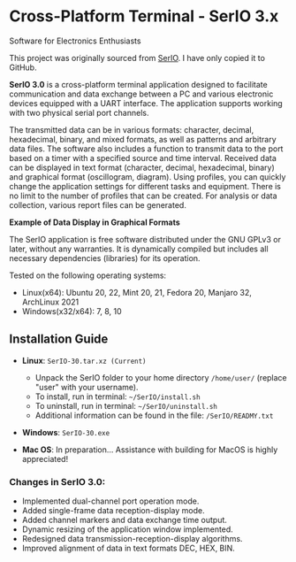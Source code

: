 # Cross-Platform Terminal - SerIO 3.x
Software for Electronics Enthusiasts

This project was originally sourced from [SerIO](https://we.easyelectronics.ru/CADSoft/kross-platformennyy-terminal---serio-3x.html). I have only copied it to GitHub.

**SerIO 3.0** is a cross-platform terminal application designed to facilitate communication and data exchange between a PC and various electronic devices equipped with a UART interface. The application supports working with two physical serial port channels.

The transmitted data can be in various formats: character, decimal, hexadecimal, binary, and mixed formats, as well as patterns and arbitrary data files. The software also includes a function to transmit data to the port based on a timer with a specified source and time interval. Received data can be displayed in text format (character, decimal, hexadecimal, binary) and graphical format (oscillogram, diagram). Using profiles, you can quickly change the application settings for different tasks and equipment. There is no limit to the number of profiles that can be created. For analysis or data collection, various report files can be generated.

**Example of Data Display in Graphical Formats**

The SerIO application is free software distributed under the GNU GPLv3 or later, without any warranties. It is dynamically compiled but includes all necessary dependencies (libraries) for its operation.

Tested on the following operating systems:
- Linux(x64): Ubuntu 20, 22, Mint 20, 21, Fedora 20, Manjaro 32, ArchLinux 2021
- Windows(x32/x64): 7, 8, 10

## Installation Guide
- **Linux**: `SerIO-30.tar.xz (Current)`
  - Unpack the SerIO folder to your home directory `/home/user/` (replace "user" with your username).
  - To install, run in terminal: `~/SerIO/install.sh`
  - To uninstall, run in terminal: `~/SerIO/uninstall.sh`
  - Additional information can be found in the file: `/SerIO/READMY.txt`

- **Windows**: `SerIO-30.exe`
- **Mac OS**: In preparation… Assistance with building for MacOS is highly appreciated!

### Changes in SerIO 3.0:

- Implemented dual-channel port operation mode.
- Added single-frame data reception-display mode.
- Added channel markers and data exchange time output.
- Dynamic resizing of the application window implemented.
- Redesigned data transmission-reception-display algorithms.
- Improved alignment of data in text formats DEC, HEX, BIN.

